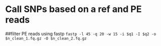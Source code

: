 # Call SNPs based on a ref and PE reads
##filter PE reads using fastp 
`fastp -l 45 -q 20 -w 15 -i $q1 -I $q2 -o $n_clean_1.fq.gz -O $n_clean_2.fq.gz`
